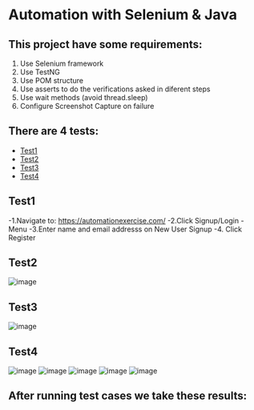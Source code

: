 # Automation with Selenium & Java 

## This project have some requirements: 
1. Use Selenium framework
2. Use TestNG
3. Use POM structure
4. Use asserts to do the verifications asked in diferent steps
5. Use wait methods (avoid thread.sleep)
6. Configure Screenshot Capture on failure



## There are 4 tests: 
- [Test1](#test1)
- [Test2](#test2)
- [Test3](#test3)
- [Test4](#test4)


## Test1
-1.Navigate to: https://automationexercise.com/
-2.Click Signup/Login - Menu
-3.Enter name and email addresss on New User Signup
-4. Click Register 


## Test2
![image](https://github.com/user-attachments/assets/c596056e-740b-4086-ae32-69ba06cd61e6)


## Test3
![image](https://github.com/user-attachments/assets/4113f39b-669c-4eec-8976-29e399d1b2fd)


## Test4
![image](https://github.com/user-attachments/assets/68d51df2-cf84-40be-8e79-2dfce1873408)
![image](https://github.com/user-attachments/assets/d660dbf8-43a1-4044-a138-0dbb4328bfc3)
![image](https://github.com/user-attachments/assets/90f63c8a-838c-40eb-ae60-49352d59b6ee)
![image](https://github.com/user-attachments/assets/d167b3b9-37dd-4ab0-9d43-d897c5f5ab2c)
![image](https://github.com/user-attachments/assets/0edab750-fe42-4faa-be0c-d6c4cd8f27a3)

## After running test cases we take these results: 











